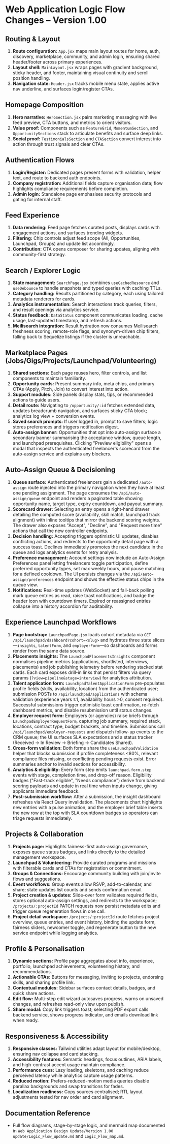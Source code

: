 # Web Application Logic Flow Changes – Version 1.00

## Routing & Layout
1. **Route configuration:** `App.jsx` maps main layout routes for home, auth, discovery, marketplace, community, and admin login, ensuring shared header/footer across primary experiences.
2. **Layout shell:** `MainLayout.jsx` wraps pages with gradient background, sticky header, and footer, maintaining visual continuity and scroll position handling.
3. **Navigation state:** `Header.jsx` tracks mobile menu state, applies active nav underline, and surfaces login/register CTAs.

## Homepage Composition
1. **Hero narrative:** `HeroSection.jsx` pairs marketing messaging with live feed preview, CTA buttons, and metrics to orient visitors.
2. **Value proof:** Components such as `FeatureGrid`, `MomentumSection`, and `OpportunitySections` stack to articulate benefits and surface deep links.
3. **Social proof:** `TestimonialsSection` and `CTASection` convert interest into action through trust signals and clear CTAs.

## Authentication Flows
1. **Login/Register:** Dedicated pages present forms with validation, helper text, and route to backend auth endpoints.
2. **Company registration:** Additional fields capture organisation data; flow highlights compliance requirements before completion.
3. **Admin login:** Standalone page emphasises security protocols and gating for internal staff.

## Feed Experience
1. **Data rendering:** Feed page fetches curated posts, displays cards with engagement actions, and surfaces trending widgets.
2. **Filtering:** Chip controls adjust feed scope (All, Opportunities, Launchpad, Groups) and update list accordingly.
3. **Contribution:** CTA opens composer for sharing updates, aligning with community-first strategy.

## Search / Explorer Logic
1. **State management:** `SearchPage.jsx` combines `useCachedResource` and `useDebounce` to handle snapshots and typed queries with caching TTLs.
2. **Category handling:** Results partitioned by category, each using tailored metadata renderers for cards.
3. **Analytics instrumentation:** Search interactions track queries, filters, and result openings via analytics service.
4. **Status feedback:** `DataStatus` component communicates loading, cache usage, last-updated timestamp, and refresh actions.
5. **Meilisearch integration:** Result hydration now consumes Meilisearch freshness scoring, remote-role flags, and synonym-driven chip filters, falling back to Sequelize listings if the cluster is unreachable.

## Marketplace Pages (Jobs/Gigs/Projects/Launchpad/Volunteering)
1. **Shared sections:** Each page reuses hero, filter controls, and list components to maintain familiarity.
2. **Opportunity cards:** Present summary info, meta chips, and primary CTAs (Apply, Pitch, Join) to convert interest into action.
3. **Support modules:** Side panels display stats, tips, or recommended actions to guide users.
4. **Detail route:** Navigating to `/opportunity/:id` fetches extended data, updates breadcrumb navigation, and surfaces sticky CTA block; analytics log view + conversion events.
5. **Saved search prompts:** If user logged in, prompt to save filters; logic stores preferences and triggers notification digest.
6. **Auto-assign banner:** Opportunities that opt into auto-assign surface a secondary banner summarising the acceptance window, queue length, and launchpad prerequisites. Clicking "Preview eligibility" opens a modal that inspects the authenticated freelancer's scorecard from the auto-assign service and explains any blockers.

## Auto-Assign Queue & Decisioning
1. **Queue surface:** Authenticated freelancers gain a dedicated `/auto-assign` route injected into the primary navigation when they have at least one pending assignment. The page consumes the `/api/auto-assign/queue` endpoint and renders a paginated table showing opportunity name, target type, expiry countdown, and payout summary.
2. **Scorecard drawer:** Selecting an entry opens a right-hand drawer detailing the computed score (availability, skill match, launchpad track alignment) with inline tooltips that mirror the backend scoring weights. The drawer also exposes "Accept", "Decline", and "Request more time" actions that call the new controller endpoints.
3. **Decision handling:** Accepting triggers optimistic UI updates, disables conflicting actions, and redirects to the opportunity detail page with a success toast. Declines immediately promotes the next candidate in the queue and logs analytics events for retry analysis.
4. **Preference management:** Account settings now include an Auto-Assign Preferences panel letting freelancers toggle participation, define preferred opportunity types, set max weekly hours, and pause matching for a defined cooldown. The UI persists changes via the `/api/auto-assign/preferences` endpoint and shows the effective status chips in the queue view.
5. **Notifications:** Real-time updates (WebSocket) and fall-back polling mark queue entries as read, raise toast notifications, and badge the header icon with countdown timers. Expired or reassigned entries collapse into a history accordion for auditability.

## Experience Launchpad Workflows
1. **Page bootstrap:** `LaunchpadPage.jsx` loads cohort metadata via `GET /api/launchpad/dashboard?cohort=<slug>` and hydrates three state slices—`insights`, `talentForm`, and `employerForm`—so dashboards and forms render from the same data source.
2. **Placements insights:** The `LaunchpadPlacementsInsights` component normalises pipeline metrics (applications, shortlisted, interviews, placements) and job publishing telemetry before rendering stacked stat cards. Each card exposes drill-in links that persist filters via query params (`?view=pipeline&stage=interview`) for analytics attribution.
3. **Talent application form:** `LaunchpadTalentApplicationForm` pre-populates profile fields (skills, availability, location) from the authenticated user; submission POSTs to `/api/launchpad/applications` with schema validation (experience years ≥1, availability hours >0, consent required). Successful submissions trigger optimistic toast confirmation, re-fetch dashboard metrics, and disable resubmission until status changes.
4. **Employer request form:** Employers (or agencies) raise briefs through `LaunchpadEmployerRequestForm`, capturing job summary, required stack, locations, contract type, budget brackets, and timeline. Submissions call `/api/launchpad/employer-requests` and dispatch follow-up events to the CRM queue; the UI surfaces SLA expectations and a status tracker (Received → In Review → Briefing → Candidates Shared).
5. **Cross-form validation:** Both forms share the `useLaunchpadValidation` helper that blocks submission if profile completeness <80%, relevant compliance files missing, or conflicting pending requests exist. Error summaries anchor to invalid sections for accessibility.
6. **Analytics & eligibility:** Every form step emits `launchpad.form.step` events with stage, completion time, and drop-off reason. Eligibility badges ("Fast-track eligible", "Needs compliance") derive from backend scoring payloads and update in real time when inputs change, giving applicants immediate feedback.
7. **Post-submission workflow:** After a submission, the insight dashboard refreshes via React Query invalidation. The placements chart highlights new entries with a pulse animation, and the employer brief table inserts the new row at the top with SLA countdown badges so operators can triage requests immediately.

## Projects & Collaboration
1. **Projects page:** Highlights fairness-first auto-assign governance, exposes queue status badges, and links directly to the detailed management workspace.
2. **Launchpad & Volunteering:** Provide curated programs and missions with filterable cards and CTAs for registration or commitment.
3. **Groups & Connections:** Encourage community building with join/invite flows and suggestions.
4. **Event workflows:** Group events allow RSVP, add-to-calendar, and share; state updates list counts and sends confirmation email.
5. **Project creation & updates:** Slide-over form validates required fields, stores optional auto-assign settings, and redirects to the workspace; `/projects/:projectId` PATCH requests now persist metadata edits and trigger queue regeneration flows in one call.
6. **Project detail workspace:** `/projects/:projectId` route fetches project overview, queue entries, and event history, binding the update form, fairness sliders, newcomer toggle, and regenerate button to the new service endpoint while logging analytics.

## Profile & Personalisation
1. **Dynamic sections:** Profile page aggregates about info, experience, portfolio, launchpad achievements, volunteering history, and recommendations.
2. **Actionable CTAs:** Buttons for messaging, inviting to projects, endorsing skills, and sharing profile link.
3. **Contextual modules:** Sidebar surfaces contact details, badges, and quick share actions.
4. **Edit flow:** Multi-step edit wizard autosaves progress, warns on unsaved changes, and refreshes read-only view upon publish.
5. **Share modal:** Copy link triggers toast; selecting PDF export calls backend service, shows progress indicator, and emails download link when ready.

## Responsiveness & Accessibility
1. **Responsive classes:** Tailwind utilities adapt layout for mobile/desktop, ensuring nav collapse and card stacking.
2. **Accessibility features:** Semantic headings, focus outlines, ARIA labels, and high-contrast accent usage maintain compliance.
3. **Performance cues:** Lazy loading, skeletons, and caching reduce perceived latency while analytics capture usage patterns.
4. **Reduced motion:** Prefers-reduced-motion media queries disable parallax backgrounds and swap transitions for fades.
5. **Localization readiness:** Copy sources centralised; RTL layout adjustments tested for nav order and card alignment.

## Documentation Reference
- Full flow diagrams, stage-by-stage logic, and mermaid map documented in `Web Application Design Update/Version 1.00 update/Logic_Flow_update.md` and `Logic_Flow_map.md`.
